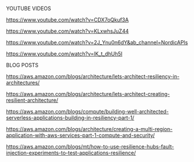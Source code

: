 YOUTUBE VIDEOS

https://www.youtube.com/watch?v=CDX7oQkuf3A

https://www.youtube.com/watch?v=KLxwhsJuZ44

https://www.youtube.com/watch?v=2J_Ynu0n6dY&ab_channel=NordicAPIs

https://www.youtube.com/watch?v=lK_t_dhUh5I

BLOG POSTS

https://aws.amazon.com/blogs/architecture/lets-architect-resiliency-in-architectures/

https://aws.amazon.com/blogs/architecture/lets-architect-creating-resilient-architecture/

https://aws.amazon.com/blogs/compute/building-well-architected-serverless-applications-building-in-resiliency-part-1/

https://aws.amazon.com/blogs/architecture/creating-a-multi-region-application-with-aws-services-part-1-compute-and-security/

https://aws.amazon.com/blogs/mt/how-to-use-resilience-hubs-fault-injection-experiments-to-test-applications-resilience/



